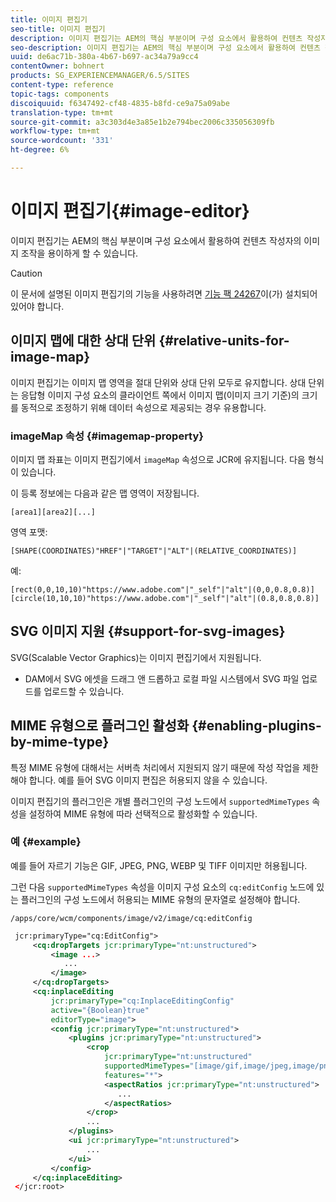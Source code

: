 ```yaml
---
title: 이미지 편집기
seo-title: 이미지 편집기
description: 이미지 편집기는 AEM의 핵심 부분이며 구성 요소에서 활용하여 컨텐츠 작성자의 이미지 조작을 용이하게 할 수 있습니다.
seo-description: 이미지 편집기는 AEM의 핵심 부분이며 구성 요소에서 활용하여 컨텐츠 작성자의 이미지 조작을 용이하게 할 수 있습니다.
uuid: de6ac71b-380a-4b67-b697-ac34a79a9cc4
contentOwner: bohnert
products: SG_EXPERIENCEMANAGER/6.5/SITES
content-type: reference
topic-tags: components
discoiquuid: f6347492-cf48-4835-b8fd-ce9a75a09abe
translation-type: tm+mt
source-git-commit: a3c303d4e3a85e1b2e794bec2006c335056309fb
workflow-type: tm+mt
source-wordcount: '331'
ht-degree: 6%

---
```



# 이미지 편집기{#image-editor}

이미지 편집기는 AEM의 핵심 부분이며 구성 요소에서 활용하여 컨텐츠 작성자의 이미지 조작을 용이하게 할 수 있습니다.

>[!CAUTION]
>
>이 문서에 설명된 이미지 편집기의 기능을 사용하려면 [기능 팩 24267](https://www.adobeaemcloud.com/content/marketplace/marketplaceProxy.html?packagePath=/content/companies/public/adobe/packages/cq640/featurepack/cq-6.4.0-featurepack-24267)이(가) 설치되어 있어야 합니다.

## 이미지 맵에 대한 상대 단위 {#relative-units-for-image-map}

이미지 편집기는 이미지 맵 영역을 절대 단위와 상대 단위 모두로 유지합니다. 상대 단위는 응답형 이미지 구성 요소의 클라이언트 쪽에서 이미지 맵(이미지 크기 기준)의 크기를 동적으로 조정하기 위해 데이터 속성으로 제공되는 경우 유용합니다.

### imageMap 속성 {#imagemap-property}

이미지 맵 좌표는 이미지 편집기에서 `imageMap` 속성으로 JCR에 유지됩니다. 다음 형식이 있습니다.

이 등록 정보에는 다음과 같은 맵 영역이 저장됩니다.

`[area1][area2][...]`

영역 포맷:

`[SHAPE(COORDINATES)"HREF"|"TARGET"|"ALT"|(RELATIVE_COORDINATES)]`

예:

`[rect(0,0,10,10)"https://www.adobe.com"|"_self"|"alt"|(0,0,0.8,0.8)]`
`[circle(10,10,10)"https://www.adobe.com"|"_self"|"alt"|(0.8,0.8,0.8)]`

## SVG 이미지 지원 {#support-for-svg-images}

SVG(Scalable Vector Graphics)는 이미지 편집기에서 지원됩니다.

* DAM에서 SVG 에셋을 드래그 앤 드롭하고 로컬 파일 시스템에서 SVG 파일 업로드를 업로드할 수 있습니다.

## MIME 유형으로 플러그인 활성화 {#enabling-plugins-by-mime-type}

특정 MIME 유형에 대해서는 서버측 처리에서 지원되지 않기 때문에 작성 작업을 제한해야 합니다. 예를 들어 SVG 이미지 편집은 허용되지 않을 수 있습니다.

이미지 편집기의 플러그인은 개별 플러그인의 구성 노드에서 `supportedMimeTypes` 속성을 설정하여 MIME 유형에 따라 선택적으로 활성화할 수 있습니다.

### 예 {#example}

예를 들어 자르기 기능은 GIF, JPEG, PNG, WEBP 및 TIFF 이미지만 허용됩니다.

그런 다음 `supportedMimeTypes` 속성을 이미지 구성 요소의 `cq:editConfig` 노드에 있는 플러그인의 구성 노드에서 허용되는 MIME 유형의 문자열로 설정해야 합니다.

`/apps/core/wcm/components/image/v2/image/cq:editConfig`

```xml
 jcr:primaryType="cq:EditConfig">
     <cq:dropTargets jcr:primaryType="nt:unstructured">
         <image ...>
            ...
         </image>
     </cq:dropTargets>
     <cq:inplaceEditing
         jcr:primaryType="cq:InplaceEditingConfig"
         active="{Boolean}true"
         editorType="image">
         <config jcr:primaryType="nt:unstructured">
             <plugins jcr:primaryType="nt:unstructured">
                 <crop
                     jcr:primaryType="nt:unstructured"
                     supportedMimeTypes="[image/gif,image/jpeg,image/png,image/webp,image/tiff]"
                     features="*">
                     <aspectRatios jcr:primaryType="nt:unstructured">
                        ...
                     </aspectRatios>
                 </crop>
                 ...
             </plugins>
             <ui jcr:primaryType="nt:unstructured">
                 ...
             </ui>
         </config>
     </cq:inplaceEditing>
 </jcr:root>
```

